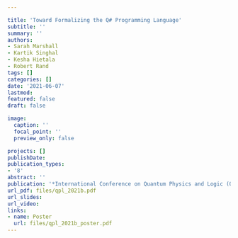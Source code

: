 ```yaml
---

title: 'Toward Formalizing the Q# Programming Language'
subtitle: ''
summary: ''
authors:
- Sarah Marshall
- Kartik Singhal
- Kesha Hietala
- Robert Rand
tags: []
categories: []
date: '2021-06-07'
lastmod: 
featured: false
draft: false

image:
  caption: ''
  focal_point: ''
  preview_only: false

projects: []
publishDate: 
publication_types:
- '8'
abstract: ''
publication: '*International Conference on Quantum Physics and Logic (QPL 2021)* Poster'
url_pdf: files/qpl_2021b.pdf
url_slides: 
url_video: 
links:
- name: Poster
  url: files/qpl_2021b_poster.pdf
---
```


<!-- {{< youtube ID >}} -->
<!-- COMMENT -->